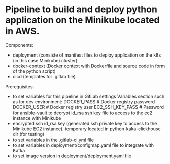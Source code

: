 # Pipeline to build and deploy python application on the Minikube located in AWS.

Components:
 - deployment (consiste of manifest files to deploy application on the k8s (in this case Minikube) cluster)
 - docker-context (Docker context with Dockerfile and source code in form of the python script)
 - cicd (templates for .gitlab file)

Prerequisites:
 - to set variables for this pipeline in GitLab settings Variables section such as for dev environment:
		DOCKER_PASS 		# Docker registry password
		DOCKER_USER			# Docker registry user
		EC2_SSH_KEY_PASS	# Password for ansible-vault to decrypt id_rsa ssh key file to access to the ec2 instance with Minikube
 - encrypted ssh id_rsa key (generated ssh private key to access to the Minikube EC2 instance), temporary located in python-kaka-clickhouse dir (for testing)
 - to set variables in the .gitlab-ci.yml file
 - to set variables in deployment/configmap.yaml file to integrate with Kafka
 - to set image version in deployment/deployment.yaml file
